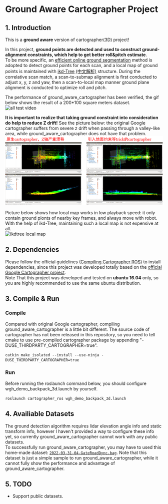 # Ground Aware Cartographer Project
<!-- # ground aware cartographer project -->
## 1. Introduction
This is a **ground aware** version of cartographer(3D) project!

In this project, **ground points are detected and used to construct ground-alignment constraints, which help to get better roll&pitch estimate**.   
To be more specific, an [efficient online ground segmentation](https://github.com/KennyWGH/efficient_online_segmentation) method is adopted to detect ground points for each scan, and a local map of ground points is maintained with [ikd-Tree](https://github.com/hku-mars/ikd-Tree) [(中文解析)](https://zhuanlan.zhihu.com/p/529926254) structure. During the correlative scan match, a scan-to-submap alignment is first conducted to adjust x, y, z and yaw, then a scan-to-local map manner ground plane alignment is conducted to optimize roll and pitch.  

The performance of ground_aware_cartographer has been verified, the gif below shows the result of a 200*100 square meters dataset.  
![all test video](docs/final_02.gif)

**It is important to realize that taking ground constraint into consideration do help to reduce Z drift!**  See the picture below: the original Google cartographer suffers from severe z drift when passing through a valley-like area, while ground_aware_cartographer does not have that problem.  
![compare](docs/compare.png)

Picture below shows how local map works in low playback speed: it only contain ground pionts of nearby key frames, and always move with robot. With the help of ikd-Tree, maintaining such a local map is not expensive at all.  
![ikdtree local map](docs/final_01.gif)


## 2. Dependencies
Please follow the official guidelines ([Compiling Cartographer ROS](https://google-cartographer-ros.readthedocs.io/en/latest/compilation.html)) to install dependencies, since this project was developed totally based on the [official Google Cartographer project](https://github.com/cartographer-project/cartographer_ros).  
Note That this project was developed and tested on **ubuntu 16.04** only, so you are highly recommended to use the same ubuntu distribution.


## 3. Compile & Run

### Compile
Compared with original Google cartographer, compiling ground_aware_cartographer is a little bit different. The source code of cartographer has not been released in this repository, so you need to tell cmake to use pre-compiled cartographer package by appending "-DUSE_THIRDPARTY_CARTOGRAPHER=true".   

    catkin_make_isolated --install --use-ninja -DUSE_THIRDPARTY_CARTOGRAPHER=true 

### Run
Before running the roslaunch command below, you should configure wgh_demo_backpack_3d.launch by yourself.  

    roslaunch cartographer_ros wgh_demo_backpack_3d.launch  

## 4. Availiable Datasets
The ground detection algorithm requires lidar elevation angle info and static transform info, however I haven't provided a way to configure these info yet, so currently ground_aware_cartographer cannot work with any public datasets.  
To successfully run ground_aware_cartographer, you may have to used this home-made dataset: 
[`2022-03-31-04-GateRoadDync.bag`](https://drive.google.com/file/d/1wrM04-mVwFJMTdXUwtQjKLltBJ47Uw5h/view?usp=sharing). Note that this dataset is just a simple sample to run ground_aware_cartographer, while it cannot fully show the performance and advantage of ground_aware_cartographer.  

## 5. TODO
- Support public datasets.